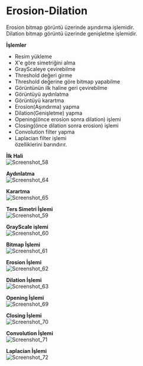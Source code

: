 # Erosion-Dilation
 Erosion bitmap görüntü üzerinde aşındırma işlemidir.  
 Dilation bitmap görüntü üzerinde genişletme işlemidir.  
 
**İşlemler**  
- Resim yükleme  
- X'e göre simetriğini alma  
- GrayScaleye çevirebilme  
- Threshold değeri girme  
- Threshold değerine göre bitmap yapabilme  
- Görüntünün ilk haline geri çevirebilme  
- Görüntüyü aydınlatma  
- Görüntüyü karartma  
- Erosion(Aşındırma) yapma  
- Dilation(Genişletme) yapma  
- Opening(önce erosion sonra dilation) işlemi
- Closing(önce dilation sonra erosion) işlemi
- Convolution filter yapma
- Laplacian filter işlemi  
özelliklerini barındırır.  

**İlk Hali**  
![Screenshot_58](https://user-images.githubusercontent.com/50452706/69748133-bcc45880-1158-11ea-9685-c2ed40a0c63a.png)
  
**Aydınlatma**  
![Screenshot_64](https://user-images.githubusercontent.com/50452706/69748323-1f1d5900-1159-11ea-9adf-df61966027b6.png)
  
**Karartma**  
![Screenshot_65](https://user-images.githubusercontent.com/50452706/69748326-217fb300-1159-11ea-9faa-c7ac09bb9b08.png)
  
**Ters Simetri İşlemi**  
![Screenshot_59](https://user-images.githubusercontent.com/50452706/69748349-2f353880-1159-11ea-8037-46ca339ab1e1.png)
  
**GrayScale işlemi**  
![Screenshot_60](https://user-images.githubusercontent.com/50452706/69748363-34928300-1159-11ea-9644-6722171b0582.png)
  
**Bitmap İşlemi**  
![Screenshot_61](https://user-images.githubusercontent.com/50452706/69748377-3c522780-1159-11ea-8c43-58e66ac05c19.png)
  
**Erosion İşlemi**  
![Screenshot_62](https://user-images.githubusercontent.com/50452706/69748390-45db8f80-1159-11ea-8110-1da89f3db43c.png)
  
**Dilation İşlemi**  
![Screenshot_63](https://user-images.githubusercontent.com/50452706/69748399-4b38da00-1159-11ea-8ce0-63936ac5615f.png)
  
**Opening İşlemi**  
![Screenshot_69](https://user-images.githubusercontent.com/50452706/69868981-8a337080-12bc-11ea-84ab-f3d6eee37844.png)
  
**Closing İşlemi**  
![Screenshot_70](https://user-images.githubusercontent.com/50452706/69868995-99b2b980-12bc-11ea-93ec-1b101aec3461.png)
  
**Convolution İşlemi**  
![Screenshot_71](https://user-images.githubusercontent.com/50452706/69869010-acc58980-12bc-11ea-88d7-9d39276b8b32.png)
  
**Laplacian İşlemi**  
![Screenshot_72](https://user-images.githubusercontent.com/50452706/69869307-83f1c400-12bd-11ea-980c-856d5b4c9b4b.png)




  
